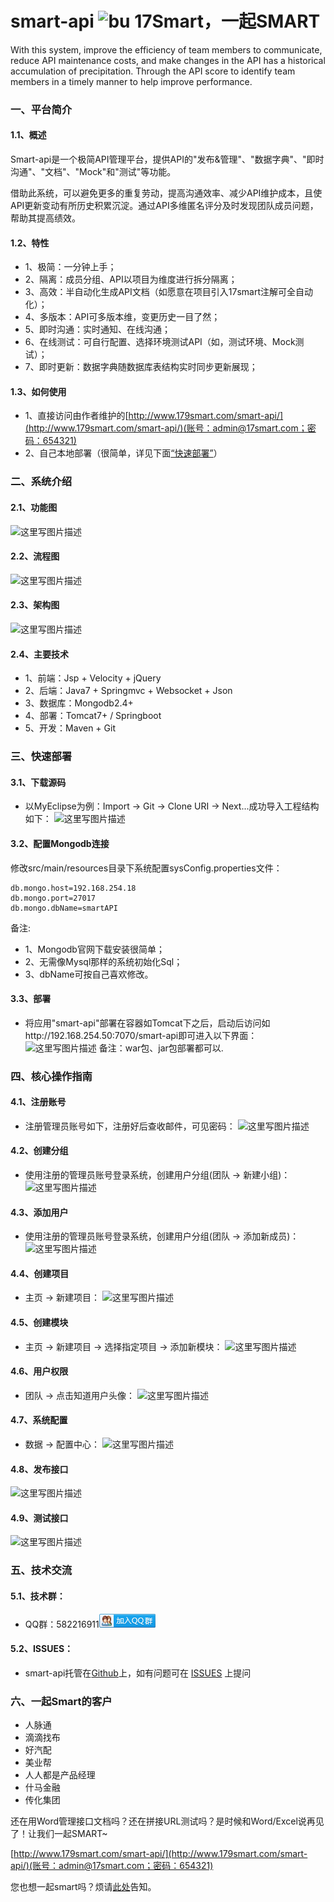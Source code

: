 # smart-api ![bu](https://camo.githubusercontent.com/8c93af46bfd72070ec0dcdf68bf74ec37349673b/68747470733a2f2f6170692e7472617669732d63692e6f72672f7468782f5241502e737667) 17Smart，一起SMART
With this system, improve the efficiency of team members to communicate, reduce API maintenance costs, and make changes in the API has a historical accumulation of precipitation. Through the API score to identify team members in a timely manner to help improve performance.







### 一、平台简介



#### 1.1、概述
Smart-api是一个极简API管理平台，提供API的"发布&管理"、"数据字典"、"即时沟通"、"文档"、"Mock"和"测试"等功能。

借助此系统，可以避免更多的重复劳动，提高沟通效率、减少API维护成本，且使API更新变动有所历史积累沉淀。通过API多维匿名评分及时发现团队成员问题，帮助其提高绩效。

#### 1.2、特性
- 1、极简：一分钟上手；
- 2、隔离：成员分组、API以项目为维度进行拆分隔离；
- 3、高效：半自动化生成API文档（如愿意在项目引入17smart注解可全自动化）；
- 4、多版本：API可多版本维，变更历史一目了然；
- 5、即时沟通：实时通知、在线沟通；
- 6、在线测试：可自行配置、选择环境测试API（如，测试环境、Mock测试）；
- 7、即时更新：数据字典随数据库表结构实时同步更新展现；

#### 1.3、如何使用
- 1、直接访问由作者维护的[http://www.179smart.com/smart-api/](http://www.179smart.com/smart-api/)(账号：admin@17smart.com；密码：654321)
- 2、自己本地部署（很简单，详见下面[“快速部署”](#部署)）



### 二、系统介绍



#### 2.1、功能图
![这里写图片描述](http://img.blog.csdn.net/20170610171730760?watermark/2/text/aHR0cDovL2Jsb2cuY3Nkbi5uZXQvTG92ZUphdmFZREo=/font/5a6L5L2T/fontsize/400/fill/I0JBQkFCMA==/dissolve/70/gravity/SouthEast)
#### 2.2、流程图
![这里写图片描述](http://img.blog.csdn.net/20170610171751088?watermark/2/text/aHR0cDovL2Jsb2cuY3Nkbi5uZXQvTG92ZUphdmFZREo=/font/5a6L5L2T/fontsize/400/fill/I0JBQkFCMA==/dissolve/70/gravity/SouthEast)
#### 2.3、架构图
![这里写图片描述](http://img.blog.csdn.net/20170610171806761?watermark/2/text/aHR0cDovL2Jsb2cuY3Nkbi5uZXQvTG92ZUphdmFZREo=/font/5a6L5L2T/fontsize/400/fill/I0JBQkFCMA==/dissolve/70/gravity/SouthEast)
#### 2.4、主要技术
- 1、前端：Jsp + Velocity + jQuery 
- 2、后端：Java7 + Springmvc + Websocket + Json
- 3、数据库：Mongodb2.4+
- 4、部署：Tomcat7+ / Springboot
- 5、开发：Maven + Git



### 三、快速部署

#### 3.1、下载源码
- 以MyEclipse为例：Import -> Git -> Clone URI -> Next...成功导入工程结构如下：
![这里写图片描述](http://img.blog.csdn.net/20170610174634233?watermark/2/text/aHR0cDovL2Jsb2cuY3Nkbi5uZXQvTG92ZUphdmFZREo=/font/5a6L5L2T/fontsize/400/fill/I0JBQkFCMA==/dissolve/70/gravity/SouthEast)
#### 3.2、配置Mongodb连接
修改src/main/resources目录下系统配置sysConfig.properties文件：

```
db.mongo.host=192.168.254.18
db.mongo.port=27017
db.mongo.dbName=smartAPI
```
备注:
- 1、Mongodb官网下载安装很简单；
- 2、无需像Mysql那样的系统初始化Sql；
- 3、dbName可按自己喜欢修改。

#### 3.3、部署
- 将应用"smart-api"部署在容器如Tomcat下之后，启动后访问如http://192.168.254.50:7070/smart-api即可进入以下界面：
![这里写图片描述](http://img.blog.csdn.net/20170610180213210?watermark/2/text/aHR0cDovL2Jsb2cuY3Nkbi5uZXQvTG92ZUphdmFZREo=/font/5a6L5L2T/fontsize/400/fill/I0JBQkFCMA==/dissolve/70/gravity/SouthEast)
备注：war包、jar包部署都可以.



### 四、核心操作指南

#### 4.1、注册账号
- 注册管理员账号如下，注册好后查收邮件，可见密码：
![这里写图片描述](http://img.blog.csdn.net/20170610181501009?watermark/2/text/aHR0cDovL2Jsb2cuY3Nkbi5uZXQvTG92ZUphdmFZREo=/font/5a6L5L2T/fontsize/400/fill/I0JBQkFCMA==/dissolve/70/gravity/SouthEast)
#### 4.2、创建分组
- 使用注册的管理员账号登录系统，创建用户分组(团队 -> 新建小组)：
![这里写图片描述](http://img.blog.csdn.net/20170610182534643?watermark/2/text/aHR0cDovL2Jsb2cuY3Nkbi5uZXQvTG92ZUphdmFZREo=/font/5a6L5L2T/fontsize/400/fill/I0JBQkFCMA==/dissolve/70/gravity/SouthEast)
#### 4.3、添加用户
- 使用注册的管理员账号登录系统，创建用户分组(团队 -> 添加新成员)：
![这里写图片描述](http://img.blog.csdn.net/20170610183020693?watermark/2/text/aHR0cDovL2Jsb2cuY3Nkbi5uZXQvTG92ZUphdmFZREo=/font/5a6L5L2T/fontsize/400/fill/I0JBQkFCMA==/dissolve/70/gravity/SouthEast)
#### 4.4、创建项目
- 主页 -> 新建项目：
![这里写图片描述](http://img.blog.csdn.net/20170610183923370?watermark/2/text/aHR0cDovL2Jsb2cuY3Nkbi5uZXQvTG92ZUphdmFZREo=/font/5a6L5L2T/fontsize/400/fill/I0JBQkFCMA==/dissolve/70/gravity/SouthEast)
#### 4.5、创建模块
- 主页 -> 新建项目 -> 选择指定项目 -> 添加新模块：
![这里写图片描述](http://img.blog.csdn.net/20170610185021696?watermark/2/text/aHR0cDovL2Jsb2cuY3Nkbi5uZXQvTG92ZUphdmFZREo=/font/5a6L5L2T/fontsize/400/fill/I0JBQkFCMA==/dissolve/70/gravity/SouthEast)
#### 4.6、用户权限
- 团队 -> 点击知道用户头像：
![这里写图片描述](http://img.blog.csdn.net/20170610185706394?watermark/2/text/aHR0cDovL2Jsb2cuY3Nkbi5uZXQvTG92ZUphdmFZREo=/font/5a6L5L2T/fontsize/400/fill/I0JBQkFCMA==/dissolve/70/gravity/SouthEast)
#### 4.7、系统配置
- 数据 -> 配置中心：
![这里写图片描述](http://img.blog.csdn.net/20170610190657898?watermark/2/text/aHR0cDovL2Jsb2cuY3Nkbi5uZXQvTG92ZUphdmFZREo=/font/5a6L5L2T/fontsize/400/fill/I0JBQkFCMA==/dissolve/70/gravity/SouthEast)
#### 4.8、发布接口
![这里写图片描述](http://img.blog.csdn.net/20170610192017655?watermark/2/text/aHR0cDovL2Jsb2cuY3Nkbi5uZXQvTG92ZUphdmFZREo=/font/5a6L5L2T/fontsize/400/fill/I0JBQkFCMA==/dissolve/70/gravity/SouthEast)
#### 4.9、测试接口
![这里写图片描述](http://img.blog.csdn.net/20170610193135220?watermark/2/text/aHR0cDovL2Jsb2cuY3Nkbi5uZXQvTG92ZUphdmFZREo=/font/5a6L5L2T/fontsize/400/fill/I0JBQkFCMA==/dissolve/70/gravity/SouthEast)



### 五、技术交流


#### 5.1、技术群：

- QQ群：582216911[![17Smart 【2号群】](https://raw.githubusercontent.com/Aresyi/smart-api/master/doc/group.png)](//shang.qq.com/wpa/qunwpa?idkey=d407716d1a9691094f3bb7fe20fce9021dfec1279bcaf0d534639ccc335627ea)

#### 5.2、ISSUES：

- smart-api托管在[Github](https://github.com/Aresyi/smart-api)上，如有问题可在 [ISSUES](https://github.com/Aresyi/smart-api/issues/1) 上提问



### 六、一起Smart的客户


- 人脉通
- 滴滴找布
- 好汽配
- 美业帮
- 人人都是产品经理
- 什马金融
- 传化集团


还在用Word管理接口文档吗？还在拼接URL测试吗？是时候和Word/Excel说再见了！让我们一起SMART~

[http://www.179smart.com/smart-api/](http://www.179smart.com/smart-api/)(账号：admin@17smart.com；密码：654321)

您也想一起smart吗？烦请[此处](https://github.com/Aresyi/smart-api/issues/2)告知。
